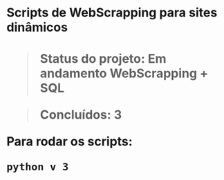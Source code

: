 <h1> Scripts de WebScrapping para sites dinâmicos <h1>
 
> Status do projeto: Em andamento WebScrapping + SQL

 
> Concluídos: 3
  
 Para rodar os scripts:
  
  ```
  python v 3
  ```
